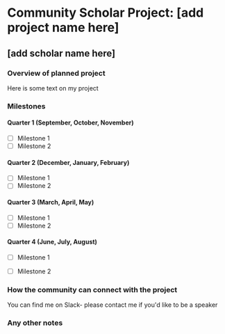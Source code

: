 # Community Scholar Project: [add project name here] 
## [add scholar name here]

### Overview of planned project
Here is some text on my project

### Milestones

#### Quarter 1 (September, October, November)
- [ ] Milestone 1
- [ ] Milestone 2

#### Quarter 2 (December, January, February)
- [ ] Milestone 1
- [ ] Milestone 2

#### Quarter 3 (March, April, May)
- [ ] Milestone 1
- [ ] Milestone 2

#### Quarter 4 (June, July, August)
- [ ] Milestone 1
- [ ] Milestone 2


### How the community can connect with the project
You can find me on Slack- please contact me if you'd like to be a speaker 

### Any other notes
